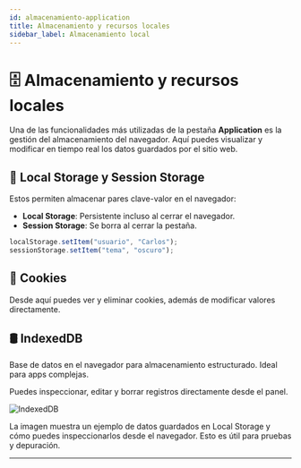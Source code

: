 ```yaml
---
id: almacenamiento-application
title: Almacenamiento y recursos locales
sidebar_label: Almacenamiento local
---
```


# 🗄️ Almacenamiento y recursos locales

Una de las funcionalidades más utilizadas de la pestaña **Application** es la gestión del almacenamiento del navegador. Aquí puedes visualizar y modificar en tiempo real los datos guardados por el sitio web.

## 🧩 Local Storage y Session Storage

Estos permiten almacenar pares clave-valor en el navegador:

- **Local Storage**: Persistente incluso al cerrar el navegador.
- **Session Storage**: Se borra al cerrar la pestaña.

```js
localStorage.setItem("usuario", "Carlos");
sessionStorage.setItem("tema", "oscuro");
```
## 🍪 Cookies

Desde aquí puedes ver y eliminar cookies, además de modificar valores directamente.

## 🛢 IndexedDB

Base de datos en el navegador para almacenamiento estructurado. Ideal para apps complejas.

Puedes inspeccionar, editar y borrar registros directamente desde el panel.

![IndexedDB](/img/memory-leak-db.png)

La imagen muestra un ejemplo de datos guardados en Local Storage y cómo puedes inspeccionarlos desde el navegador. Esto es útil para pruebas y depuración.

---